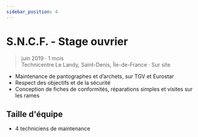 ```yaml
---
sidebar_position: 4
---
```


# S.N.C.F. - Stage ouvrier

> juin 2019 · 1 mois
> \
> Technicentre Le Landy, Saint-Denis, Île-de-France · Sur site

- Maintenance de pantographes et d’archets, sur TGV et Eurostar
- Respect des objectifs et de la sécurité
- Conception de fiches de conformités, réparations simples et visites sur les rames

## Taille d'équipe

- 4 techniciens de maintenance
